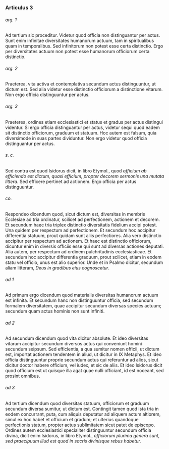 ### Articulus 3

###### arg. 1
Ad tertium sic proceditur. Videtur quod officia non distinguantur per actus. Sunt enim infinitae diversitates humanorum actuum, tam in spiritualibus quam in temporalibus. Sed infinitorum non potest esse certa distinctio. Ergo per diversitates actuum non potest esse humanorum officiorum certa distinctio.

###### arg. 2
Praeterea, vita activa et contemplativa secundum actus distinguuntur, ut dictum est. Sed alia videtur esse distinctio officiorum a distinctione vitarum. Non ergo officia distinguuntur per actus.

###### arg. 3
Praeterea, ordines etiam ecclesiastici et status et gradus per actus distingui videntur. Si ergo officia distinguantur per actus, videtur sequi quod eadem sit distinctio officiorum, graduum et statuum. Hoc autem est falsum, quia diversimode in suas partes dividuntur. Non ergo videtur quod officia distinguantur per actus.

###### s. c.
Sed contra est quod Isidorus dicit, in libro Etymol., quod *officium ab efficiendo est dictum, quasi efficium, propter decorem sermonis una mutata littera*. Sed efficere pertinet ad actionem. Ergo officia per actus distinguuntur.

###### co.
Respondeo dicendum quod, sicut dictum est, diversitas in membris Ecclesiae ad tria ordinatur, scilicet ad perfectionem, actionem et decorem. Et secundum haec tria triplex distinctio diversitatis fidelium accipi potest. Una quidem per respectum ad perfectionem. Et secundum hoc accipitur differentia statuum, prout quidam sunt aliis perfectiores. Alia vero distinctio accipitur per respectum ad actionem. Et haec est distinctio officiorum, dicuntur enim in diversis officiis esse qui sunt ad diversas actiones deputati. Alia autem, per respectum ad ordinem pulchritudinis ecclesiasticae. Et secundum hoc accipitur differentia graduum, prout scilicet, etiam in eodem statu vel officio, unus est alio superior. Unde et in Psalmo dicitur, secundum aliam litteram, *Deus in gradibus eius cognoscetur*.

###### ad 1
Ad primum ergo dicendum quod materialis diversitas humanorum actuum est infinita. Et secundum hanc non distinguuntur officia, sed secundum formalem diversitatem, quae accipitur secundum diversas species actuum; secundum quam actus hominis non sunt infiniti.

###### ad 2
Ad secundum dicendum quod vita dicitur absolute. Et ideo diversitas vitarum accipitur secundum diversos actus qui conveniunt homini secundum seipsum. Sed efficientia, a qua sumitur nomen officii, ut dictum est, importat actionem tendentem in aliud, ut dicitur in IX Metaphys. Et ideo officia distinguuntur proprie secundum actus qui referuntur ad alios, sicut dicitur doctor habere officium, vel iudex, et sic de aliis. Et ideo Isidorus dicit quod officium est ut quisque illa agat quae nulli officiant, id est noceant, sed prosint omnibus.

###### ad 3
Ad tertium dicendum quod diversitas statuum, officiorum et graduum secundum diversa sumitur, ut dictum est. Contingit tamen quod ista tria in eodem concurrant, puta, cum aliquis deputatur ad aliquem actum altiorem, simul ex hoc habet et officium et gradum; et ulterius quandoque perfectionis statum, propter actus sublimitatem sicut patet de episcopo. Ordines autem ecclesiastici specialiter distinguuntur secundum officia divina, dicit enim Isidorus, in libro Etymol., *officiorum plurima genera sunt, sed praecipuum illud est quod in sacris divinisque rebus habetur*.

